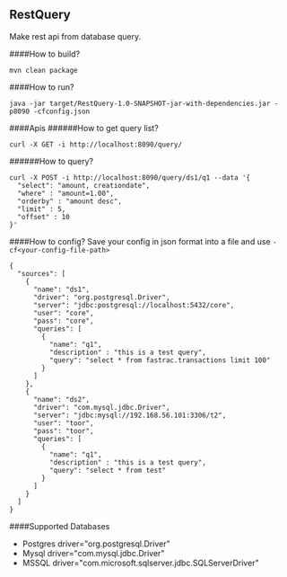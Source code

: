 ## RestQuery
Make rest api from database query.

####How to build?
```$xslt
mvn clean package
```


####How to run?
```$xslt
java -jar target/RestQuery-1.0-SNAPSHOT-jar-with-dependencies.jar -p8090 -cfconfig.json
```

####Apis
######How to get query list?
```$xslt
curl -X GET -i http://localhost:8090/query/
```

######How to query?
```$xslt
curl -X POST -i http://localhost:8090/query/ds1/q1 --data '{
  "select": "amount, creationdate",
  "where" : "amount=1.00",
  "orderby" : "amount desc",
  "limit" : 5,
  "offset" : 10
}'
```

####How to config?
Save your config in json format into a file and use ```-cf<your-config-file-path>```
```$xslt
{
  "sources": [
    {
      "name": "ds1",
      "driver": "org.postgresql.Driver",
      "server": "jdbc:postgresql://localhost:5432/core",
      "user": "core",
      "pass": "core",
      "queries": [
        {
          "name": "q1",
          "description" : "this is a test query",
          "query": "select * from fastrac.transactions limit 100"
        }
      ]
    },
    {
      "name": "ds2",
      "driver": "com.mysql.jdbc.Driver",
      "server": "jdbc:mysql://192.168.56.101:3306/t2",
      "user": "toor",
      "pass": "toor",
      "queries": [
        {
          "name": "q1",
          "description" : "this is a test query",
          "query": "select * from test"
        }
      ]
    }
  ]
}
```

####Supported Databases
- Postgres driver="org.postgresql.Driver"
- Mysql driver="com.mysql.jdbc.Driver"
- MSSQL driver="com.microsoft.sqlserver.jdbc.SQLServerDriver"